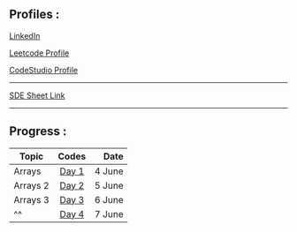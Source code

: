 ## Profiles :

[LinkedIn](https://www.linkedin.com/in/pushkarraja/)

[Leetcode Profile](https://leetcode.com/pushkarraja/)

[CodeStudio Profile](https://www.codingninjas.com/codestudio/profile/d54fc2a7-cce6-4958-ad38-8ce715d58d2e)

---
[SDE Sheet Link](https://takeuforward.org/interviews/strivers-sde-sheet-top-coding-interview-problems/)

---

## Progress :

| Topic           | Codes         | Date         |
| ------------- |:-------------:|-------------:|
| Arrays             |        [Day 1](https://github.com/pushkarraja/SdeSheetChallenge/tree/main/Day%20-%201)       |4 June|
| Arrays 2            |        [Day 2](https://github.com/pushkarraja/SdeSheetChallenge/tree/main/Day%20-%202)       |5 June|
| Arrays 3            |        [Day 3](https://github.com/pushkarraja/SdeSheetChallenge/tree/main/Day%20-%203)   |6 June|
|^^          |        [Day 4](https://github.com/pushkarraja/SdeSheetChallenge/tree/main/Day%20-%204)   |7 June|

